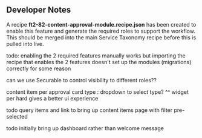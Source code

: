 ﻿## Developer Notes
A recipe **ft2-82-content-approval-module.recipe.json** has been created to enable this feature and generate the required roles to support the workflow.
This should be merged into the main Service Taxonomy recipe before this is pulled into live.

todo: enabling the 2 required features manually works
but importing the recipe that enables the 2 features doesn't set up the modules (migrations) correctly for some reason

can we use Securable to control visibility to different roles??

content item per approval card type : dropdown to select type?
^^ widget per hard gives a better ui experience

todo query items and link to bring up content items page with filter pre-selected

todo initially bring up dashboard rather than welcome message
